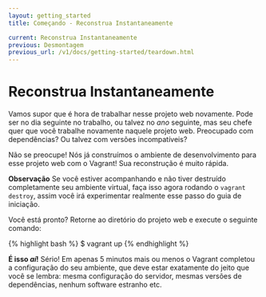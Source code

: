 ```yaml
---
layout: getting_started
title: Começando - Reconstrua Instantaneamente

current: Reconstrua Instantaneamente
previous: Desmontagem
previous_url: /v1/docs/getting-started/teardown.html
---
```

# Reconstrua Instantaneamente

Vamos supor que é hora de trabalhar nesse projeto web novamente. Pode ser
no dia seguinte no trabalho, ou talvez no _ano_ seguinte, mas seu chefe quer
que você trabalhe novamente naquele projeto web. Preocupado com dependências?
Ou talvez com versões incompatíveis?

Não se preocupe! Nós já construímos o ambiente de desenvolvimento para esse
projeto web com o Vagrant! Sua reconstrução é muito rápida.

**Observação** Se você estiver acompanhando e não tiver destruído
completamente seu ambiente virtual, faça isso agora rodando o
`vagrant destroy`, assim você irá experimentar realmente esse passo do
guia de iniciação.

Você está pronto? Retorne ao diretório do projeto web e execute o seguinte
comando:

{% highlight bash %}
$ vagrant up
{% endhighlight %}

**É isso _aí_!** Sério! Em apenas 5 minutos mais ou menos o Vagrant completou
a configuração do seu ambiente, que deve estar exatamente do jeito que você
se lembra: mesma configuração do servidor, mesmas versões de dependências,
nenhum software estranho etc.
